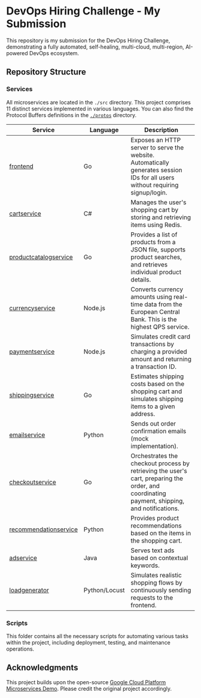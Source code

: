 # DevOps Hiring Challenge - My Submission

This repository is my submission for the DevOps Hiring Challenge, demonstrating a fully automated, self-healing, multi-cloud, multi-region, AI-powered DevOps ecosystem.

## Repository Structure

### Services

All microservices are located in the `./src` directory. This project comprises 11 distinct services implemented in various languages. You can also find the Protocol Buffers definitions in the [`./protos`](./protos) directory.

| Service                                             | Language      | Description                                                                                                                                  |
| --------------------------------------------------- | ------------- | -------------------------------------------------------------------------------------------------------------------------------------------- |
| [frontend](/src/frontend)                           | Go            | Exposes an HTTP server to serve the website. Automatically generates session IDs for all users without requiring signup/login.               |
| [cartservice](/src/cartservice)                     | C#            | Manages the user's shopping cart by storing and retrieving items using Redis.                                                                |
| [productcatalogservice](/src/productcatalogservice) | Go            | Provides a list of products from a JSON file, supports product searches, and retrieves individual product details.                           |
| [currencyservice](/src/currencyservice)             | Node.js       | Converts currency amounts using real-time data from the European Central Bank. This is the highest QPS service.                              |
| [paymentservice](/src/paymentservice)               | Node.js       | Simulates credit card transactions by charging a provided amount and returning a transaction ID.                                             |
| [shippingservice](/src/shippingservice)             | Go            | Estimates shipping costs based on the shopping cart and simulates shipping items to a given address.                                         |
| [emailservice](/src/emailservice)                   | Python        | Sends out order confirmation emails (mock implementation).                                                                                   |
| [checkoutservice](/src/checkoutservice)             | Go            | Orchestrates the checkout process by retrieving the user's cart, preparing the order, and coordinating payment, shipping, and notifications. |
| [recommendationservice](/src/recommendationservice) | Python        | Provides product recommendations based on the items in the shopping cart.                                                                    |
| [adservice](/src/adservice)                         | Java          | Serves text ads based on contextual keywords.                                                                                                |
| [loadgenerator](/src/loadgenerator)                 | Python/Locust | Simulates realistic shopping flows by continuously sending requests to the frontend.                                                         |

### Scripts

This folder contains all the necessary scripts for automating various tasks within the project, including deployment, testing, and maintenance operations.

## Acknowledgments

This project builds upon the open-source [Google Cloud Platform Microservices Demo](https://github.com/GoogleCloudPlatform/microservices-demo/). Please credit the original project accordingly.
